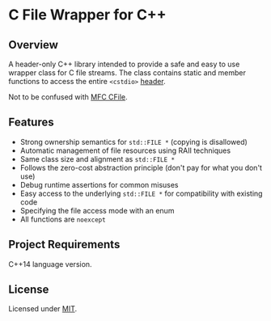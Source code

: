 # C File Wrapper for C++

## Overview

A header-only C++ library intended to provide a safe and easy to use wrapper class for C file streams. The class contains static and member functions to access the entire `<cstdio>` [header](https://en.cppreference.com/w/cpp/header/cstdio).

Not to be confused with [MFC CFile](https://docs.microsoft.com/en-us/cpp/mfc/reference/cfile-class).

## Features
- Strong ownership semantics for `std::FILE *` (copying is disallowed)
- Automatic management of file resources using RAII techniques
- Same class size and alignment as `std::FILE *`
- Follows the zero-cost abstraction principle (don't pay for what you don't use)
- Debug runtime assertions for common misuses
- Easy access to the underlying `std::FILE *` for compatibility with existing code
- Specifying the file access mode with an enum
- All functions are `noexcept`

## Project Requirements
C++14 language version.

## License
Licensed under [MIT](LICENSE).

